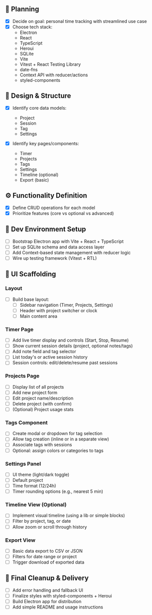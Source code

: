 ## 🧠 Planning

- [x] Decide on goal: personal time tracking with streamlined use case
- [x] Choose tech stack:
  - Electron
  - React
  - TypeScript
  - Heroui
  - SQLite
  - Vite
  - Vitest + React Testing Library
  - date-fns
  - Context API with reducer/actions
  - styled-components

## 📐 Design & Structure

- [x] Identify core data models:
  - Project
  - Session
  - Tag
  - Settings

- [x] Identify key pages/components:
  - Timer
  - Projects
  - Tags
  - Settings
  - Timeline (optional)
  - Export (basic)

## ⚙️ Functionality Definition

- [x] Define CRUD operations for each model
- [x] Prioritize features (core vs optional vs advanced)

## 🧪 Dev Environment Setup

- [ ] Bootstrap Electron app with Vite + React + TypeScript
- [ ] Set up SQLite schema and data access layer
- [ ] Add Context-based state management with reducer logic
- [ ] Wire up testing framework (Vitest + RTL)

## 🧰 UI Scaffolding

### Layout
- [ ] Build base layout:
  - [ ] Sidebar navigation (Timer, Projects, Settings)
  - [ ] Header with project switcher or clock
  - [ ] Main content area

### Timer Page
- [ ] Add live timer display and controls (Start, Stop, Resume)
- [ ] Show current session details (project, optional notes/tags)
- [ ] Add note field and tag selector
- [ ] List today's or active session history
- [ ] Session controls: edit/delete/resume past sessions

### Projects Page
- [ ] Display list of all projects
- [ ] Add new project form
- [ ] Edit project name/description
- [ ] Delete project (with confirm)
- [ ] (Optional) Project usage stats

### Tags Component
- [ ] Create modal or dropdown for tag selection
- [ ] Allow tag creation (inline or in a separate view)
- [ ] Associate tags with sessions
- [ ] Optional: assign colors or categories to tags

### Settings Panel
- [ ] UI theme (light/dark toggle)
- [ ] Default project
- [ ] Time format (12/24h)
- [ ] Timer rounding options (e.g., nearest 5 min)

### Timeline View (Optional)
- [ ] Implement visual timeline (using a lib or simple blocks)
- [ ] Filter by project, tag, or date
- [ ] Allow zoom or scroll through history

### Export View
- [ ] Basic data export to CSV or JSON
- [ ] Filters for date range or project
- [ ] Trigger download of exported data

## 🧼 Final Cleanup & Delivery

- [ ] Add error handling and fallback UI
- [ ] Finalize styles with styled-components + Heroui
- [ ] Build Electron app for distribution
- [ ] Add simple README and usage instructions
